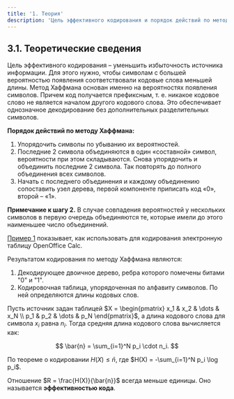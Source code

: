 ```yaml
---
title: '1. Теория'
description: 'Цель эффективного кодирования и порядок действий по методу Хаффмана.'
---
```


## 3.1. Теоретические сведения

Цель эффективного кодирования – уменьшить избыточность источника информации. Для этого нужно, чтобы символам с большей вероятностью появления соответствовали кодовые слова меньшей длины. Метод Хаффмана основан именно на вероятностях появления символов. Причем код получается префиксным, т. е. никакое кодовое слово не является началом другого кодового слова. Это обеспечивает однозначное декодирование без дополнительных разделительных символов.

**Порядок действий по методу Хаффмана:**

1.  Упорядочить символы по убыванию их вероятностей.
2.  Последние 2 символа объединяются в один «составной» символ, вероятности при этом складываются. Снова упорядочить и объединить последние 2 символа. Так повторять до полного объединения всех символов.
3.  Начать с последнего объединения и каждому объединению сопоставить узел дерева, первой компоненте приписать код «0», второй – «1».

**Примечание к шагу 2.** В случае совпадения вероятностей у нескольких символов в первую очередь объединяются те, которые имели до этого наименьшее число объединений.

[Пример 1](/path/to/example-1) показывает, как использовать для кодирования электронную таблицу OpenOffice Calc.

Результатом кодирования по методу Хаффмана являются:

1.  Декодирующее двоичное дерево, ребра которого помечены битами "0" и "1".
2.  Кодировочная таблица, упорядоченная по алфавиту символов. По ней определяются длины кодовых слов.

Пусть источник задан таблицей $X = \begin{pmatrix} x_1 & x_2 & \dots & x_N \\ p_1 & p_2 & \dots & p_N \end{pmatrix}$, а длина кодового слова для символа $x_i$ равна $n_i$.
Тогда средняя длина кодового слова вычисляется как:

$$
\bar{n} = \sum_{i=1}^N p_i \cdot n_i.
$$

По теореме о кодировании $H(X) \le \bar{n}$, где $H(X) = -\sum_{i=1}^N p_i \log p_i$.

Отношение $R = \frac{H(X)}{\bar{n}}$ всегда меньше единицы. Оно называется **эффективностью кода**.